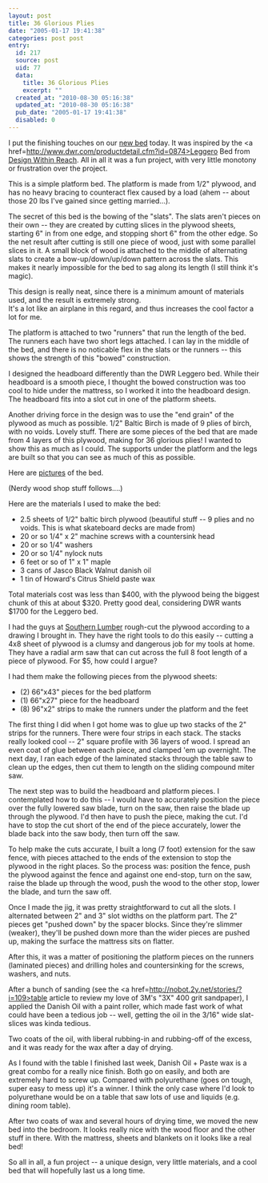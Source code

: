 ```yaml
---
layout: post
title: 36 Glorious Plies
date: "2005-01-17 19:41:38"
categories: post post
entry:
  id: 217
  source: post
  uid: 77
  data:
    title: 36 Glorious Plies
    excerpt: ""
  created_at: "2010-08-30 05:16:38"
  updated_at: "2010-08-30 05:16:38"
  pub_date: "2005-01-17 19:41:38"
  disabled: 0
---
```


I put the finishing touches on our
<a href=/pictures/20050117-bed/>new bed</a>
today. It was inspired by the <a
href=http://www.dwr.com/productdetail.cfm?id=0874>Leggero Bed</a>
from <a href=http://www.dwr.com/>Design Within Reach</a>. All in
all it was a fun project, with very little monotony or frustration
over the project.

This is a simple platform bed. The platform
is made from 1/2" plywood, and has no heavy bracing to counteract flex
caused by a load (ahem -- about those 20 lbs I've gained since
getting married...).

The secret of this bed is the bowing of the
"slats". The slats aren't pieces on their own -- they are created
by cutting slices in the plywood sheets, starting 6" in from one
edge, and stopping short 6" from the other edge. So the net
result after cutting is still one piece of wood, just with some
parallel slices in it. A small block of wood is attached to the
middle of alternating slats to create a bow-up/down/up/down
pattern across the slats. This makes it nearly impossible for the
bed to sag along its length (I still think it's magic).

This design is really neat, since there is a minimum amount of
materials used, and the result is extremely strong.  
It's a lot like an airplane in this regard, and thus increases the
cool factor a lot for me.

The platform is attached to two "runners" that run the length of
the bed. The runners each have two short legs attached. I can
lay in the middle of the bed, and there is no noticable flex in
the slats or the runners -- this shows the strength of this
"bowed" construction.

I designed the headboard differently than the DWR Leggero bed.
While their headboard is a smooth piece, I thought the bowed
construction was too cool to hide under the mattress, so I worked
it into the headboard design. The headboard fits into a slot cut
in one of the platform sheets.

Another driving force in the design was to use the "end grain" of
the plywood as much as possible. 1/2" Baltic Birch is made of 9
plies of birch, with no voids. Lovely stuff. There are some
pieces of the bed that are made from 4 layers of this plywood,
making for 36 glorious plies! I wanted to show this as much as I
could. The supports under the platform and the legs are built so
that you can see as much of this as possible.

Here are <a href=/pictures/20050117-bed/>pictures</a> of the bed.

(Nerdy wood shop stuff follows....)

Here are the materials I used to make the bed:

<ul>
<li>2.5 sheets of 1/2" baltic birch plywood (beautiful stuff -- 9
plies and no voids.  This is what skateboard decks are made from)
<li>20 or so 1/4" x 2" machine screws with a countersink head
<li>20 or so 1/4" washers
<li>20 or so 1/4" nylock nuts
<li>6 feet or so of 1" x 1" maple
<li>3 cans of Jasco Black Walnut danish oil
<li>1 tin of Howard's Citrus Shield paste wax
</ul>

Total materials cost was less than $400, with the plywood being
the biggest chunk of this at about $320. Pretty good deal,
considering DWR wants $1700 for the Leggero bed.

I had the guys at <a href=http://www.southernlumber.com>Southern
Lumber</a> rough-cut the plywood according to a drawing I brought
in. They have the right tools to do this easily -- cutting a 4x8
sheet of plywood is a clumsy and dangerous job for my tools at
home. They have a radial arm saw that can cut across the full 8
foot length of a piece of plywood. For $5, how could I argue?

I had them make the following pieces from the plywood sheets:

<ul>
<li>(2) 66"x43" pieces for the bed platform
<li>(1) 66"x27" piece for the headboard
<li>(8) 96"x2" strips to make the runners under the platform and
the feet
</ul>

The first thing I did when I got home was to glue up two stacks of
the 2" strips for the runners. There were four strips in each stack.
The stacks really looked cool -- 2" square profile with 36 layers
of wood. I spread an even coat of glue between each piece, and
clamped 'em up overnight. The next day, I ran each edge of the
laminated stacks through the table saw to clean up the edges, then
cut them to length on the sliding compound miter saw.

The next step was to build the headboard and platform pieces. I
contemplated how to do this -- I would have to accurately position
the piece over the fully lowered saw blade, turn on the saw, then
raise the blade up through the plywood. I'd then have to push the
piece, making the cut. I'd have to stop the cut short of the end
of the piece accurately, lower the blade back into the saw body,
then turn off the saw.

To help make the cuts accurate, I built a
long (7 foot) extension for the saw fence, with pieces attached to
the ends of the extension to stop the plywood in the right places.
So the process was: position the fence, push the plywood against the
fence and against one end-stop, turn on the saw, raise the blade
up through the wood, push the wood to the other stop, lower the
blade, and turn the saw off.

Once I made the jig, it was pretty straightforward to cut all the
slots. I alternated between 2" and 3" slot widths on the platform
part. The 2" pieces get "pushed down" by the spacer blocks.
Since they're slimmer (weaker), they'll be pushed down more than
the wider pieces are pushed up, making the surface the mattress
sits on flatter.

After this, it was a matter of positioning the platform pieces on
the runners (laminated pieces) and drilling holes and
countersinking for the screws, washers, and nuts.

After a bunch of sanding (see the <a
href=http://nobot.2y.net/stories/?i=109>table article</a> to review my love
of 3M's "3X" 400 grit sandpaper), I applied the Danish Oil with a
paint roller, which made fast work of what could have been a
tedious job -- well, getting the oil in the 3/16" wide slat-slices
was kinda tedious.

Two coats of the oil, with liberal rubbing-in and rubbing-off of
the excess, and it was ready for the wax after a day of drying.

As I found with the table I finished last week, Danish Oil + Paste
wax is a great combo for a really nice finish. Both go on easily,
and both are extremely hard to screw up. Compared with
polyurethane (goes on tough, super easy to mess up) it's a winner.
I think the only case where I'd look to polyurethane would be on a
table that saw lots of use and liquids (e.g. dining room table).

After two coats of wax and several hours of drying time, we moved
the new bed into the bedroom. It looks really nice with the wood
floor and the other stuff in there. With the mattress, sheets and
blankets on it looks like a real bed!

So all in all, a fun project -- a unique design, very little
materials, and a cool bed that will hopefully last us a long time.
